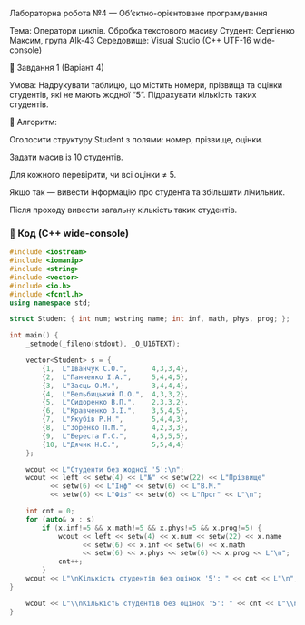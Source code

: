 Лабораторна робота №4 — Об’єктно-орієнтоване програмування

Тема: Оператори циклів. Обробка текстового масиву
Студент: Сергієнко Максим, група AIk-43
Середовище: Visual Studio (C++ UTF-16 wide-console)

📘 Завдання 1 (Варіант 4)

Умова:
Надрукувати таблицю, що містить номери, прізвища та оцінки студентів, які не мають жодної “5”.
Підрахувати кількість таких студентів.

🔹 Алгоритм:

Оголосити структуру Student з полями: номер, прізвище, оцінки.

Задати масив із 10 студентів.

Для кожного перевірити, чи всі оцінки ≠ 5.

Якщо так — вивести інформацію про студента та збільшити лічильник.

Після проходу вивести загальну кількість таких студентів.

### 🔹 Код (C++ wide-console)

```cpp
#include <iostream>
#include <iomanip>
#include <string>
#include <vector>
#include <io.h>
#include <fcntl.h>
using namespace std;

struct Student { int num; wstring name; int inf, math, phys, prog; };

int main() {
    _setmode(_fileno(stdout), _O_U16TEXT);

    vector<Student> s = {
        {1,  L"Іванчук С.О.",      4,3,3,4},
        {2,  L"Панченко І.А.",     5,4,4,5},
        {3,  L"Заєць О.М.",        3,4,4,4},
        {4,  L"Вельбицький П.О.",  4,3,3,2},
        {5,  L"Сидоренко В.П.",    2,3,3,2},
        {6,  L"Кравченко З.І.",    3,5,4,5},
        {7,  L"Якубів Р.Н.",       5,4,4,3},
        {8,  L"Зоренко П.М.",      4,2,3,3},
        {9,  L"Береста Г.С.",      4,5,5,5},
        {10, L"Дячик Н.С.",        5,5,4,4}
    };

    wcout << L"Студенти без жодної '5':\n";
    wcout << left << setw(4) << L"№" << setw(22) << L"Прізвище"
          << setw(6) << L"Інф" << setw(6) << L"В.М."
          << setw(6) << L"Фіз" << setw(6) << L"Прог" << L"\n";

    int cnt = 0;
    for (auto& x : s)
        if (x.inf!=5 && x.math!=5 && x.phys!=5 && x.prog!=5) {
            wcout << left << setw(4) << x.num << setw(22) << x.name
                  << setw(6) << x.inf << setw(6) << x.math
                  << setw(6) << x.phys << setw(6) << x.prog << L"\n";
            cnt++;
        }
    wcout << L"\nКількість студентів без оцінок '5': " << cnt << L"\n";
}

    wcout << L"\\nКількість студентів без оцінок '5': " << cnt << L"\\n";
}
